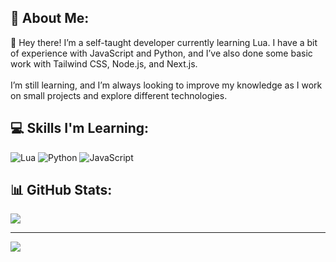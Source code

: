 ## 💫 About Me:
👋 Hey there! I’m a self-taught developer currently learning Lua. I have a bit of experience with JavaScript and Python, and I’ve also done some basic work with Tailwind CSS, Node.js, and Next.js.<br><br>I’m still learning, and I’m always looking to improve my knowledge as I work on small projects and explore different technologies.


## 💻 Skills I'm Learning:
![Lua](https://img.shields.io/badge/lua-%232C2D72.svg?style=flat&logo=lua&logoColor=white) ![Python](https://img.shields.io/badge/python-3670A0?style=flat&logo=python&logoColor=ffdd54) ![JavaScript](https://img.shields.io/badge/javascript-%23323330.svg?style=flat&logo=javascript&logoColor=%23F7DF1E)
## 📊 GitHub Stats:
![](https://github-readme-stats.vercel.app/api?username=Wicked&theme=vue-dark&hide_border=false&include_all_commits=true&count_private=false)<br/>

---
[![](https://visitcount.itsvg.in/api?id=Wicked&icon=0&color=0)](https://visitcount.itsvg.in)

<!-- Proudly created with GPRM ( https://gprm.itsvg.in ) -->
